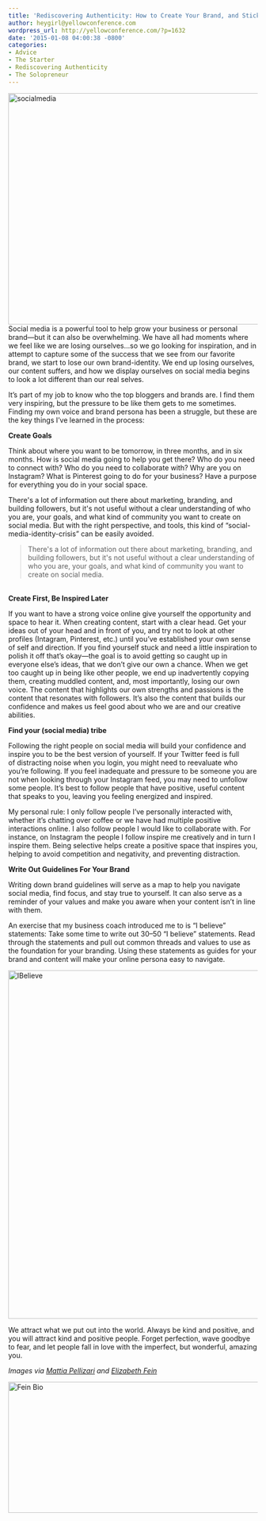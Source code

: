```yaml
---
title: 'Rediscovering Authenticity: How to Create Your Brand, and Stick With It'
author: heygirl@yellowconference.com
wordpress_url: http://yellowconference.com/?p=1632
date: '2015-01-08 04:00:38 -0800'
categories:
- Advice
- The Starter
- Rediscovering Authenticity
- The Solopreneur
---
```

<p><a href="http://yellowconference.com/wp-content/uploads/2015/01/socialmedia.jpg"><img class=" size-full wp-image-1621 alignleft" src="http://yellowconference.com/wp-content/uploads/2015/01/socialmedia.jpg" alt="socialmedia" width="700" height="466" /></a>Social media is a powerful tool to help grow your business or personal brand&mdash;but it can also be overwhelming. We have all had moments where we feel like we are losing ourselves&hellip;so we go looking for inspiration, and in attempt to capture some of the success that we see from our favorite brand, we start to lose our own brand-identity. We end up losing ourselves, our content suffers, and how we display ourselves on social media begins to look a lot different than our real selves.</p>
<p>It&rsquo;s part of my job to know who the top bloggers and brands are. I find them very inspiring, but the pressure to be like them gets to me sometimes. Finding my own voice and brand persona has been a struggle, but these are the key things I&rsquo;ve learned in the process:</p>
<p><strong>Create Goals</strong></p>
<p>Think about where you want to be tomorrow, in three months, and in six months. How is social media going to help you get there? Who do you need to connect with? Who do you need to collaborate with? Why are you on Instagram? What is Pinterest going to do for your business?&nbsp;Have a purpose for everything you do in your social space.</p>
<p>There's a lot of information out there about marketing, branding, and building followers, but it's not useful without&nbsp;a clear understanding of who you are, your goals, and what kind of community you want to create on social media. But with the right perspective, and tools, this kind of &ldquo;social-media-identity-crisis&rdquo; can be easily avoided.</p>
<blockquote><p>There's a lot of information out there about marketing, branding, and building followers, but it's not useful without&nbsp;a clear understanding of who you are, your goals, and what kind of community you want to create on social media.</blockquote><br />
<strong>Create First, Be Inspired Later&nbsp;</strong></p>
<p>If you want to have a strong voice online give yourself the opportunity and space to hear it. When creating content, start with a clear head. Get your ideas out of your head and in front of you, and try not to look at other profiles (Intagram, Pinterest, etc.) until you&rsquo;ve established your own sense of self and direction. If you find yourself stuck and need a little inspiration to polish it off that&rsquo;s okay&mdash;the goal is to avoid getting so caught up in everyone else&rsquo;s ideas, that we don&rsquo;t give our own a chance. When we get too caught up in being like other people, we end up inadvertently copying them, creating muddled content, and, most importantly, losing our own voice. The content that highlights our own strengths and passions is the content that resonates with followers. It&rsquo;s also the content that builds our confidence and makes us feel good about who we are and our creative abilities.</p>
<p><strong>Find your (social media) tribe</strong></p>
<p>Following the right people on social media will build your confidence and inspire you to be the best version of yourself. If your Twitter feed is full of&nbsp;distracting noise when you login, you might need to reevaluate who you&rsquo;re following. If you feel inadequate and pressure to be someone you are not when looking through your Instagram feed, you may need to unfollow some people. It&rsquo;s best to follow people that have positive, useful content that speaks to you, leaving you feeling energized and inspired.</p>
<p>My personal rule: I only follow people I&rsquo;ve personally interacted with, whether it&rsquo;s chatting over coffee or we have had multiple positive interactions online. I also follow people I would like to collaborate with. For instance, on Instagram the people I follow inspire me creatively and in turn I inspire them. Being selective helps create a positive space that inspires you, helping to avoid competition and negativity, and preventing distraction.</p>
<p><strong>Write Out Guidelines For Your Brand</strong></p>
<p>Writing down brand guidelines will serve as a map to help you navigate social media, find focus, and stay true to yourself. It can also serve as a reminder of your values and make you aware when your content isn&rsquo;t in line with them.</p>
<p>An exercise that my business coach introduced me to is &ldquo;I believe&rdquo; statements: Take some time to write out 30&ndash;50 &ldquo;I believe&rdquo; statements. Read through the statements and pull out common threads and values to use as the foundation for your branding. Using these statements as guides for your brand and content will make your online persona easy to navigate.</p>
<p><a href="http://yellowconference.com/wp-content/uploads/2015/01/IBelieve.jpg"><img class=" size-full wp-image-1641 alignleft" src="http://yellowconference.com/wp-content/uploads/2015/01/IBelieve.jpg" alt="IBelieve" width="700" height="702" /></a></p>
<p>We attract what we put out into the world. Always be kind and positive, and you will attract kind and positive people. Forget perfection, wave goodbye to fear, and let people fall in love with the imperfect, but wonderful, amazing you.</p>
<p><em>Images via <a href="http://www.mattiapelizzari.com/" target="_blank">Mattia Pellizari</a>&nbsp;and <a href="http://instagram.com/iteratesocial/" target="_blank">Elizabeth Fein</a></em></p>
<p><a href="http://yellowconference.com/wp-content/uploads/2015/01/Fein-Bio.jpg"><img class=" size-full wp-image-1633 alignleft" src="http://yellowconference.com/wp-content/uploads/2015/01/Fein-Bio.jpg" alt="Fein Bio" width="700" height="264" /></a></p>

